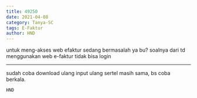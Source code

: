 ```yaml
---
title: 49250
date: 2021-04-08
category: Tanya-SC
tags: E-Faktur
author: HND
---
```


untuk meng-akses web efaktur sedang bermasalah ya bu? soalnya dari td menggunakan web e-faktur tidak bisa login

---

sudah coba download ulang input ulang sertel masih sama, bs coba berkala.

`HND`
